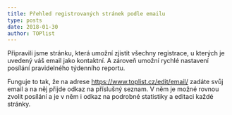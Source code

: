 ```yaml
---
title: Přehled registrovaných stránek podle emailu
type: posts
date: 2018-01-30
author: TOPlist
---
```

Připravili jsme stránku, která umožní zjistit všechny registrace, u kterých je uvedený váš email jako kontaktní. A zároveň umožní rychlé nastavení posílání pravidelného týdenního reportu.

Funguje to tak, že na adrese https://www.toplist.cz/edit/email/ zadáte svůj email a na něj přijde odkaz na příslušný seznam. V něm je možné rovnou zvolit posílání a je v něm i odkaz na podrobné statistiky a editaci každé stránky.